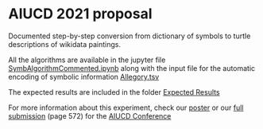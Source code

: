 # AIUCD 2021 proposal
Documented step-by-step conversion from dictionary of symbols to turtle descriptions of wikidata paintings.

All the algorithms are available in the jupyter file [SymbAlgorithmCommented.ipynb](https://github.com/br0ast/symbolisminKGexperiment/blob/main/SymbAlgorithmCommented.ipynb) along with the input file for the automatic encoding of symbolic information [Allegory.tsv](https://github.com/br0ast/symbolisminKGexperiment/blob/main/Allegory.tsv)

The expected results are included in the folder [Expected Results](https://github.com/br0ast/symbolisminKGexperiment/tree/main/Expected%20results)

For more information about this experiment, check our [poster](https://github.com/br0ast/symbolisminKGexperiment/blob/main/posterfinal.pdf) or our [full submission](https://aiucd2021.labcd.unipi.it/book-of-abstracts/) (page 572) for the [AIUCD Conference](https://aiucd2021.labcd.unipi.it/)
